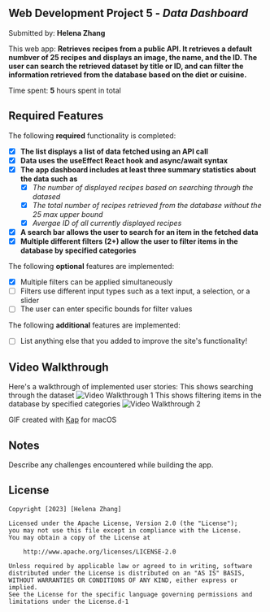 ## Web Development Project 5 - *Data Dashboard*

Submitted by: **Helena Zhang**

This web app: **Retrieves recipes from a public API. It retrieves a default numbver of 25 recipes and displays an image, the name, and the ID. The user can search the retrieved dataset by title or ID, and can filter the information retrieved from the database based on the diet or cuisine.**

Time spent: **5** hours spent in total

## Required Features

The following **required** functionality is completed:

- [x] **The list displays a list of data fetched using an API call**
- [x] **Data uses the useEffect React hook and async/await syntax**
- [x] **The app dashboard includes at least three summary statistics about the data such as**
  - [x] *The number of displayed recipes based on searching through the datased*
  - [x] *The total number of recipes retrieved from the database without the 25 max upper bound*
  - [x] *Avergae ID of all currently displayed recipes*
- [x] **A search bar allows the user to search for an item in the fetched data**
- [x] **Multiple different filters (2+) allow the user to filter items in the database by specified categories**

The following **optional** features are implemented:

- [x] Multiple filters can be applied simultaneously
- [ ] Filters use different input types such as a text input, a selection, or a slider
- [ ] The user can enter specific bounds for filter values

The following **additional** features are implemented:

* [ ] List anything else that you added to improve the site's functionality!

## Video Walkthrough

Here's a walkthrough of implemented user stories:
This shows searching through the dataset
<img src='5-walkthrough-regrade.gif' title='Video Walkthrough 1' width='' alt='Video Walkthrough 1' />
This shows filtering items in the database by specified categories
<img src='5-walkthrough-regrade-2.gif' title='Video Walkthrough 2' width='' alt='Video Walkthrough 2' />
<!-- Replace this with whatever GIF tool you used! -->
GIF created with [Kap](https://getkap.co/) for macOS  
<!-- Recommended tools:
[Kap](https://getkap.co/) for macOS
[ScreenToGif](https://www.screentogif.com/) for Windows
[peek](https://github.com/phw/peek) for Linux. -->

## Notes

Describe any challenges encountered while building the app.

## License

    Copyright [2023] [Helena Zhang]

    Licensed under the Apache License, Version 2.0 (the "License");
    you may not use this file except in compliance with the License.
    You may obtain a copy of the License at

        http://www.apache.org/licenses/LICENSE-2.0

    Unless required by applicable law or agreed to in writing, software
    distributed under the License is distributed on an "AS IS" BASIS,
    WITHOUT WARRANTIES OR CONDITIONS OF ANY KIND, either express or implied.
    See the License for the specific language governing permissions and
    limitations under the License.d-1
